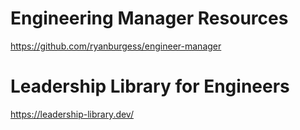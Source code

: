 # Engineering Manager Resources
https://github.com/ryanburgess/engineer-manager

# Leadership Library for Engineers
https://leadership-library.dev/

